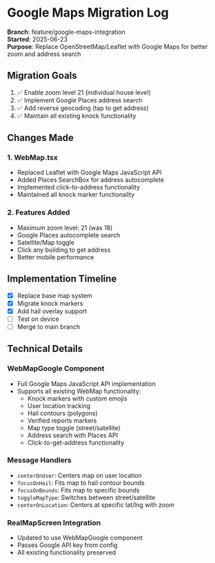 # Google Maps Migration Log

**Branch**: feature/google-maps-integration  
**Started**: 2025-06-23  
**Purpose**: Replace OpenStreetMap/Leaflet with Google Maps for better zoom and address search

## Migration Goals
1. ✅ Enable zoom level 21 (individual house level)
2. ✅ Implement Google Places address search
3. ✅ Add reverse geocoding (tap to get address)
4. ✅ Maintain all existing knock functionality

## Changes Made

### 1. WebMap.tsx
- Replaced Leaflet with Google Maps JavaScript API
- Added Places SearchBox for address autocomplete
- Implemented click-to-address functionality
- Maintained all knock marker functionality

### 2. Features Added
- Maximum zoom level: 21 (was 18)
- Google Places autocomplete search
- Satellite/Map toggle
- Click any building to get address
- Better mobile performance

## Implementation Timeline
- [x] Replace base map system
- [x] Migrate knock markers
- [x] Add hail overlay support
- [ ] Test on device
- [ ] Merge to main branch

## Technical Details

### WebMapGoogle Component
- Full Google Maps JavaScript API implementation
- Supports all existing WebMap functionality:
  - Knock markers with custom emojis
  - User location tracking
  - Hail contours (polygons)
  - Verified reports markers
  - Map type toggle (street/satellite)
  - Address search with Places API
  - Click-to-get-address functionality

### Message Handlers
- `centerOnUser`: Centers map on user location
- `focusOnHail`: Fits map to hail contour bounds
- `focusOnBounds`: Fits map to specific bounds
- `toggleMapType`: Switches between street/satellite
- `centerOnLocation`: Centers at specific lat/lng with zoom

### RealMapScreen Integration
- Updated to use WebMapGoogle component
- Passes Google API key from config
- All existing functionality preserved